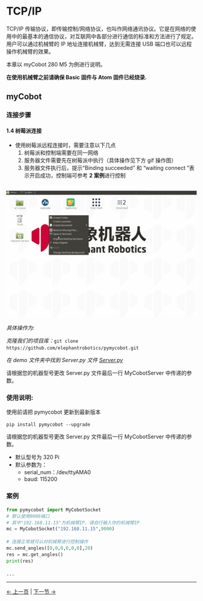 # TCP/IP

TCP/IP 传输协议，即传输控制/网络协议，也叫作网络通讯协议。它是在网络的使用中的最基本的通信协议，对互联网中各部分进行通信的标准和方法进行了规定。用户可以通过机械臂的 IP 地址连接机械臂，达到无需连接 USB 端口也可以远程操作机械臂的效果。

本章以 myCobot 280 M5 为例进行说明。

**在使用机械臂之前请确保 Basic 固件与 Atom 固件已经烧录.**

## myCobot

### 连接步骤

#### 1.4 树莓派连接

- 使用树莓派远程连接时，需要注意以下几点
  1. 树莓派和控制端需要在同一网络
  2. 服务器文件需要先在树莓派中执行（具体操作见下方 gif 操作图）
  3. 服务器文件执行后，提示“Binding succeeded” 和 “waiting connect ”表示开启成功，控制端可参考 **2 案例**进行控制

​ ![Server](../../resources/10-ApplicationPython/TCPIP/Server.gif)

_具体操作为:_

_克隆我们的项目库：_`git clone https://github.com/elephantrobotics/pymycobot.git`

_在 demo 文件夹中找到 Server.py 文件 [Server.py](https://github.com/elephantrobotics/pymycobot/blob/main/demo/Server.py)_

请根据您的机器型号更改 Server.py 文件最后一行 MyCobotServer 中传递的参数。

### 使用说明:

使用前请把 pymycobot 更新到最新版本

`pip install pymycobot --upgrade`

请根据您的机器型号更改 Server.py 文件最后一行 MyCobotServer 中传递的参数。

- 默认型号为 320 Pi
- 默认参数为：
  - serial_num：/dev/ttyAMA0
  - baud: 115200

### 案例

```python
from pymycobot import MyCobotSocket
# 默认使用9000端口
# 其中"192.168.11.15"为机械臂IP，请自行输入你的机械臂IP
mc = MyCobotSocket("192.168.11.15",9000)

# 连接正常就可以对机械臂进行控制操作
mc.send_angles([0,0,0,0,0,0],20)
res = mc.get_angles()
print(res)

...
```

---

[← 上一页](2_API.md) | [下一节 →](4_drag.md)
